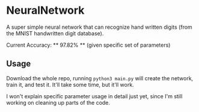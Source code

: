 # NeuralNetwork

A super simple neural network that can recognize hand written digits 
(from the MNIST handwritten digit database).

Current Accuracy: ** 97.82% ** (given specific set of parameters)

## Usage

Download the whole repo, running `python3 main.py` will create the network, train it,
and test it. It'll take some time, but it'll work. 

I won't explain specific parameter usage in detail just yet, since I'm still working on 
cleaning up parts of the code.
